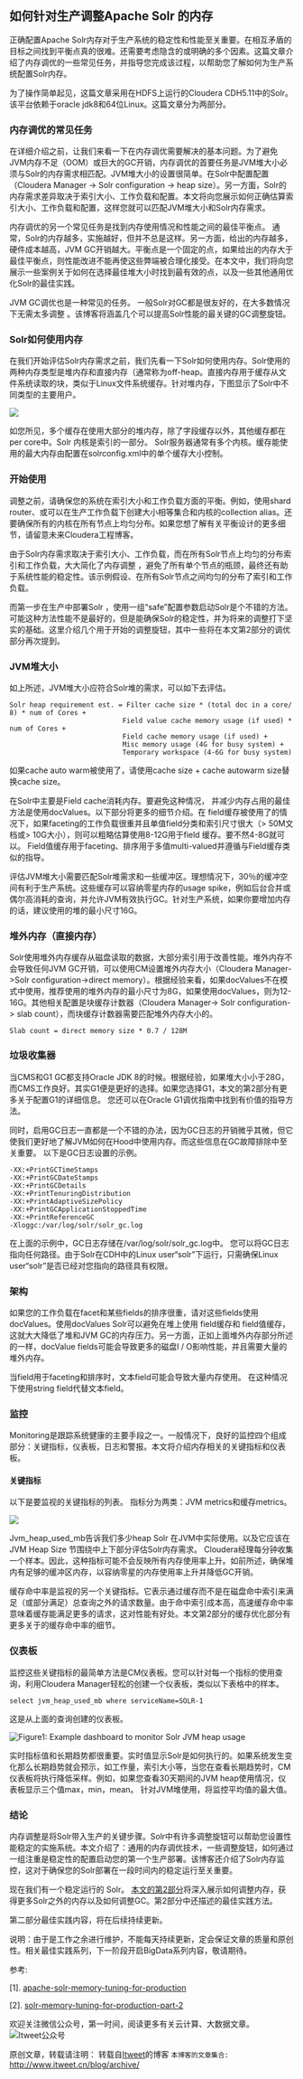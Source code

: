 如何针对生产调整Apache Solr 的内存
---

正确配置Apache Solr内存对于生产系统的稳定性和性能至关重要。在相互矛盾的目标之间找到平衡点真的很难。还需要考虑隐含的或明确的多个因素。这篇文章介绍了内存调优的一些常见任务，并指导您完成该过程，以帮助您了解如何为生产系统配置Solr内存。

为了操作简单起见，这篇文章采用在HDFS上运行的Cloudera CDH5.11中的Solr。 该平台依赖于oracle jdk8和64位Linux。这篇文章分为两部分。

### 内存调优的常见任务

在详细介绍之前，让我们来看一下在内存调优需要解决的基本问题。为了避免JVM内存不足（OOM）或巨大的GC开销，内存调优的首要任务是JVM堆大小必须与Solr的内存需求相匹配。JVM堆大小的设置很简单。在Solr中配置配置（Cloudera Manager -> Solr configuration -> heap size）。另一方面，Solr的内存需求差异取决于索引大小、工作负载和配置。本文将向您展示如何正确估算索引大小、工作负载和配置，这样您就可以匹配JVM堆大小和Solr内存需求。

内存调优的另一个常见任务是找到内存使用情况和性能之间的最佳平衡点。 通常，Solr的内存越多，实施越好，但并不总是这样。另一方面，给出的内存越多，硬件成本越高，JVM GC开销越大。平衡点是一个固定的点，如果给出的内存大于最佳平衡点，则性能改进不能再使这些弊端被合理化接受。在本文中，我们将向您展示一些案例关于如何在选择最佳堆大小时找到最有效的点，以及一些其他通用优化Solr的最佳实践。

JVM GC调优也是一种常见的任务。 一般Solr对GC都是很友好的，在大多数情况下无需太多调整 。该博客将涵盖几个可以提高Solr性能的最关键的GC调整旋钮。

### Solr如何使用内存

在我们开始评估Solr内存需求之前，我们先看一下Solr如何使用内存。Solr使用的两种内存类型是堆内存和直接内存（通常称为off-heap。直接内存用于缓存从文件系统读取的块，类似于Linux文件系统缓存。针对堆内存，下图显示了Solr中不同类型的主要用户。

![](https://github.com/itweet/labs/raw/master/BigData/img/Cloudera_diagram_Solr_server_heap.png)

如您所见，多个缓存在使用大部分的堆内存，除了字段缓存以外，其他缓存都在per core中。Solr 内核是索引的一部分。 Solr服务器通常有多个内核。缓存能使用的最大内存由配置在solrconfig.xml中的单个缓存大小控制。

### 开始使用

调整之前，请确保您的系统在索引大小和工作负载方面的平衡。例如，使用shard router、或可以在生产工作负载下创建大小相等集合和内核的collection alias。还要确保所有的内核在所有节点上均匀分布。如果您想了解有关平衡设计的更多细节，请留意未来Cloudera工程博客。

由于Solr内存需求取决于索引大小、工作负载，而在所有Solr节点上均匀的分布索引和工作负载，大大简化了内存调整 ，避免了所有单个节点的瓶颈，最终还有助于系统性能的稳定性。该示例假设、在所有Solr节点之间均匀的分布了索引和工作负载。

而第一步在生产中部署Solr ，使用一组“safe”配置参数启动Solr是个不错的方法。可能这种方法性能不是最好的，但是能确保Solr的稳定性，并为将来的调整打下坚实的基础。这里介绍几个用于开始的调整旋钮，其中一些将在本文第2部分的调优部分再次提到。

### JVM堆大小

如上所述，JVM堆大小应符合Solr堆的需求，可以如下去评估。

```
Solr heap requirement est. = Filter cache size * (total doc in a core/ 8) * num of Cores +
                            Field value cache memory usage (if used) * num of Cores +
                            Field cache memory usage (if used) +
                            Misc memory usage (4G for busy system) +
                            Temporary workspace (4-6G for busy system)
```

如果cache auto warm被使用了，请使用cache size + cache autowarm size替换cache size。

在Solr中主要是Field cache消耗内存。要避免这种情况， 并减少内存占用的最佳方法是使用docValues。以下部分将更多的细节介绍。在 field缓存被使用了的情况下，如果faceting的工作负载很重并且单值field分类和索引尺寸很大（> 50M文档或> 10G大小），则可以粗略估算使用8-12G用于field 缓存。要不然4-8G就可以。 Field值缓存用于faceting、排序用于多值multi-valued并遵循与Field缓存类似的指导。

评估JVM堆大小需要匹配Solr堆需求和一些缓冲区。理想情况下，30％的缓冲空间有利于生产系统。这些缓存可以容纳零星内存的usage spike，例如后台合并或偶尔高消耗的查询，并允许JVM有效执行GC。针对生产系统，如果你要增加内存的话，建议使用的堆的最小尺寸16G。

### 堆外内存（直接内存）

Solr使用堆外内存缓存从磁盘读取的数据，大部分索引用于改善性能。堆外内存不会导致任何JVM GC开销，可以使用CM设置堆外内存大小（Cloudera Manager->Solr configuration->direct memory）。根据经验来看，如果docValues不在模式中使用，推荐使用的堆外内存的最小尺寸为8G，如果使用docValues，则为12-16G。其他相关配置是块缓存计数器（Cloudera Manager-> Solr configuration-> slab count），而块缓存计数器需要匹配堆外内存大小的。

```
Slab count = direct memory size * 0.7 / 128M
```

### 垃圾收集器

当CMS和G1 GC都支持Oracle JDK 8的时候。根据经验，如果堆大小小于28G，而CMS工作良好。其实G1便是更好的选择。如果您选择G1，本文的第2部分有更多关于配置G1的详细信息。 您还可以在Oracle G1调优指南中找到有价值的指导方法。

同时，启用GC日志一直都是一个不错的办法，因为GC日志的开销微乎其微，但它使我们更好地了解JVM如何在Hood中使用内存。而这些信息在GC故障排除中至关重要。 以下是GC日志设置的示例。

```
-XX:+PrintGCTimeStamps 
-XX:+PrintGCDateStamps 
-XX:+PrintGCDetails 
-XX:+PrintTenuringDistribution 
-XX:+PrintAdaptiveSizePolicy 
-XX:+PrintGCApplicationStoppedTime 
-XX:+PrintReferenceGC 
-Xloggc:/var/log/solr/solr_gc.log
```

在上面的示例中，GC日志存储在/var/log/solr/solr_gc.log中。 您可以将GC日志指向任何路径。由于Solr在CDH中的Linux user“solr”下运行，只需确保Linux user“solr”是否已经对您指向的路径具有权限。

### 架构

如果您的工作负载在facet和某些fields的排序很重，请对这些fields使用docValues。使用docValues Solr可以避免在堆上使用 field缓存和 field值缓存，这就大大降低了堆和JVM GC的内存压力。另一方面，正如上面堆外内存部分所述的一样，docValue fields可能会导致更多的磁盘I / O影响性能，并且需要大量的堆外内存。

当field用于faceting和排序时，文本field可能会导致大量内存使用。 在这种情况下使用string field代替文本field。

### 监控

Monitoring是跟踪系统健康的主要手段之一。一般情况下，良好的监控四个组成部分：关键指标，仪表板，日志和警报。本文将介绍内存相关的关键指标和仪表板。

#### 关键指标

以下是要监视的关键指标的列表。 指标分为两类：JVM metrics和缓存metrics。

![](https://github.com/itweet/labs/raw/master/BigData/img/jvm_metric.png)

Jvm_heap_used_mb告诉我们多少heap Solr 在JVM中实际使用。以及它应该在JVM Heap Size 节围绕中上下部分评估Solr内存需求。 Cloudera经理每分钟收集一个样本。因此，这种指标可能不会反映所有内存使用率上升。如前所述，确保堆内有足够的缓冲区内存，以容纳零星的内存使用率上升并降低GC开销。

缓存命中率是监视的另一个关键指标。它表示通过缓存而不是在磁盘命中索引来满足（或部分满足）总查询之外的请求数量。由于命中索引成本高，高速缓存命中率意味着缓存能满足更多的请求，这对性能有好处。本文第2部分的缓存优化部分有更多关于的缓存命中率的细节。

### 仪表板

监控这些关键指标的最简单方法是CM仪表板。您可以针对每一个指标的使用查询，利用Cloudera Manager轻松的创建一个仪表板，类似以下表格中的样本。

```
select jvm_heap_used_mb where serviceName=SOLR-1
```

这是从上面的查询创建的仪表板。

![Figure1: Example dashboard to monitor Solr JVM heap usage](https://github.com/itweet/labs/raw/master/BigData/img/Example-dashboard.png)

实时指标值和长期趋势都很重要。实时值显示Solr是如何执行的。如果系统发生变化那么长期趋势就会预示，如工作量，索引大小等，当您在查看长期趋势时，CM仪表板将执行降低采样。例如，如果您查看30天期间的JVM heap使用情况，仪表板显示三个值max，min，mean。 针对JVM堆使用，将监控平均值的最大值。

### 结论

内存调整是将Solr带入生产的关键步骤。Solr中有许多调整旋钮可以帮助您设置性能稳定的实施系统。本文介绍了：通用的内存调优技术，一些调整旋钮，如何通过一组注重是稳定性的配置启动您的第一个生产部署。该博客还介绍了Solr内存监控，这对于确保您的Solr部署在一段时间内的稳定运行至关重要。

现在我们有一个稳定运行的 Solr。 [本文的第2部分](http://blog.cloudera.com/blog/2017/06/solr-memory-tuning-for-production-part-2/)将深入展示如何调整内存，获得更多Solr之外的内存以及如何调整GC。第2部分中还描述的最佳实践方法。

第二部分最佳实践内容，将在后续持续更新。

说明：由于是工作之余进行维护，不能每天持续更新，定会保证文章的质量和原创性。相关最佳实践系列，下一阶段开启BigData系列内容，敬请期待。

参考: 

[1]. [apache-solr-memory-tuning-for-production](https://blog.cloudera.com/blog/2017/06/apache-solr-memory-tuning-for-production)

[2]. [solr-memory-tuning-for-production-part-2](http://blog.cloudera.com/blog/2017/06/solr-memory-tuning-for-production-part-2/)

欢迎关注微信公众号，第一时间，阅读更多有关云计算、大数据文章。
![Itweet公众号](https://github.com/itweet/labs/raw/master/common/img/weixin_public.gif)

原创文章，转载请注明： 转载自[Itweet](http://www.itweet.cn)的博客
`本博客的文章集合:` http://www.itweet.cn/blog/archive/